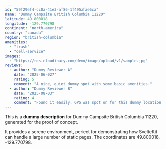 ```yaml
---
id: "59f29ef4-cc0a-41e3-af86-1f495afae6ca"
name: "Dummy Campsite British Columbia 11220"
latitude: 49.800018
longitude: -129.770798
continent: "north-america"
country: "canada"
region: "british-columbia"
amenities:
  - "trash"
  - "cell-service"
images:
  - "https://res.cloudinary.com/demo/image/upload/v1/sample.jpg"
reviews:
  - author: "Dummy Reviewer A"
    date: "2025-06-027"
    rating: 5
    comment: "A nice, quiet dummy spot with some basic amenities."
  - author: "Dummy Reviewer B"
    date: "2025-08-03"
    rating: 4
    comment: "Found it easily. GPS was spot on for this dummy location."
---
```


This is a **dummy description** for Dummy Campsite British Columbia 11220, generated for the proof of concept.

It provides a serene environment, perfect for demonstrating how SvelteKit can handle a large number of static pages. The coordinates are 49.800018, -129.770798.
